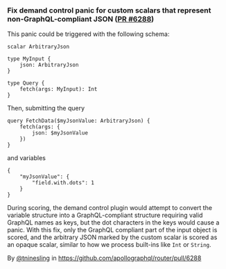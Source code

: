 ### Fix demand control panic for custom scalars that represent non-GraphQL-compliant JSON ([PR #6288](https://github.com/apollographql/router/pull/6288))

This panic could be triggered with the following schema:

```
scalar ArbitraryJson

type MyInput {
    json: ArbitraryJson
}

type Query {
    fetch(args: MyInput): Int
}
```

Then, submitting the query

```
query FetchData($myJsonValue: ArbitraryJson) {
    fetch(args: {
        json: $myJsonValue
    })
}
```

and variables

```
{
    "myJsonValue": {
        "field.with.dots": 1
    }
}
```

During scoring, the demand control plugin would attempt to convert the variable structure into a GraphQL-compliant structure requiring valid GraphQL names as keys, but the dot characters in the keys would cause a panic. With this fix, only the GraphQL compliant part of the input object is scored, and the arbitrary JSON marked by the custom scalar is scored as an opaque scalar, similar to how we process built-ins like `Int` or `String`.

By [@tninesling](https://github.com/tninesling) in https://github.com/apollographql/router/pull/6288
